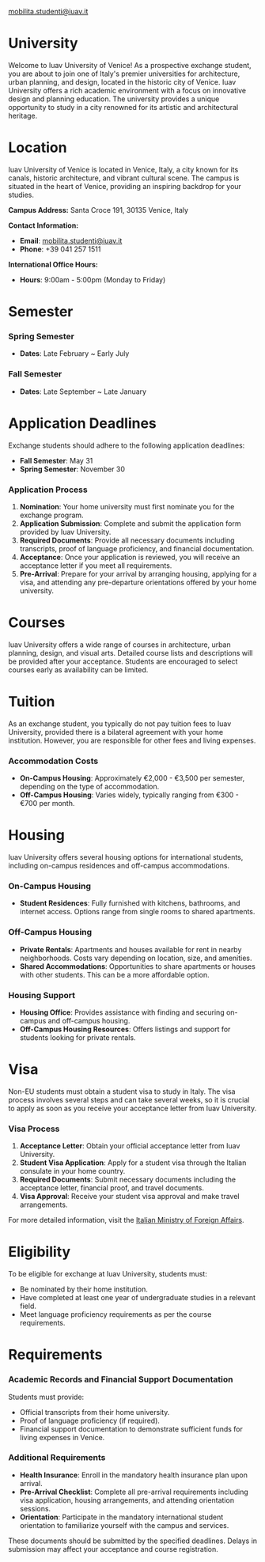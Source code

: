 mobilita.studenti@iuav.it

# University

Welcome to Iuav University of Venice! As a prospective exchange student, you are about to join one of Italy's premier universities for architecture, urban planning, and design, located in the historic city of Venice. Iuav University offers a rich academic environment with a focus on innovative design and planning education. The university provides a unique opportunity to study in a city renowned for its artistic and architectural heritage.

# Location

Iuav University of Venice is located in Venice, Italy, a city known for its canals, historic architecture, and vibrant cultural scene. The campus is situated in the heart of Venice, providing an inspiring backdrop for your studies.

**Campus Address:**
Santa Croce 191, 30135 Venice, Italy

**Contact Information:**

- **Email**: mobilita.studenti@iuav.it
- **Phone**: +39 041 257 1511

**International Office Hours:**

- **Hours**: 9:00am - 5:00pm (Monday to Friday)

# Semester

### Spring Semester

- **Dates**: Late February ~ Early July

### Fall Semester

- **Dates**: Late September ~ Late January

# Application Deadlines

Exchange students should adhere to the following application deadlines:

- **Fall Semester**: May 31
- **Spring Semester**: November 30

### Application Process

1. **Nomination**: Your home university must first nominate you for the exchange program.
2. **Application Submission**: Complete and submit the application form provided by Iuav University.
3. **Required Documents**: Provide all necessary documents including transcripts, proof of language proficiency, and financial documentation.
4. **Acceptance**: Once your application is reviewed, you will receive an acceptance letter if you meet all requirements.
5. **Pre-Arrival**: Prepare for your arrival by arranging housing, applying for a visa, and attending any pre-departure orientations offered by your home university.

# Courses

Iuav University offers a wide range of courses in architecture, urban planning, design, and visual arts. Detailed course lists and descriptions will be provided after your acceptance. Students are encouraged to select courses early as availability can be limited.

# Tuition

As an exchange student, you typically do not pay tuition fees to Iuav University, provided there is a bilateral agreement with your home institution. However, you are responsible for other fees and living expenses.

### Accommodation Costs

- **On-Campus Housing**: Approximately €2,000 - €3,500 per semester, depending on the type of accommodation.
- **Off-Campus Housing**: Varies widely, typically ranging from €300 - €700 per month.

# Housing

Iuav University offers several housing options for international students, including on-campus residences and off-campus accommodations.

### On-Campus Housing

- **Student Residences**: Fully furnished with kitchens, bathrooms, and internet access. Options range from single rooms to shared apartments.

### Off-Campus Housing

- **Private Rentals**: Apartments and houses available for rent in nearby neighborhoods. Costs vary depending on location, size, and amenities.
- **Shared Accommodations**: Opportunities to share apartments or houses with other students. This can be a more affordable option.

### Housing Support

- **Housing Office**: Provides assistance with finding and securing on-campus and off-campus housing.
- **Off-Campus Housing Resources**: Offers listings and support for students looking for private rentals.

# Visa

Non-EU students must obtain a student visa to study in Italy. The visa process involves several steps and can take several weeks, so it is crucial to apply as soon as you receive your acceptance letter from Iuav University.

### Visa Process

1. **Acceptance Letter**: Obtain your official acceptance letter from Iuav University.
2. **Student Visa Application**: Apply for a student visa through the Italian consulate in your home country.
3. **Required Documents**: Submit necessary documents including the acceptance letter, financial proof, and travel documents.
4. **Visa Approval**: Receive your student visa approval and make travel arrangements.

For more detailed information, visit the [Italian Ministry of Foreign Affairs](https://vistoperitalia.esteri.it/home/en).

# Eligibility

To be eligible for exchange at Iuav University, students must:

- Be nominated by their home institution.
- Have completed at least one year of undergraduate studies in a relevant field.
- Meet language proficiency requirements as per the course requirements.

# Requirements

### Academic Records and Financial Support Documentation

Students must provide:

- Official transcripts from their home university.
- Proof of language proficiency (if required).
- Financial support documentation to demonstrate sufficient funds for living expenses in Venice.

### Additional Requirements

- **Health Insurance**: Enroll in the mandatory health insurance plan upon arrival.
- **Pre-Arrival Checklist**: Complete all pre-arrival requirements including visa application, housing arrangements, and attending orientation sessions.
- **Orientation**: Participate in the mandatory international student orientation to familiarize yourself with the campus and services.

These documents should be submitted by the specified deadlines. Delays in submission may affect your acceptance and course registration.
